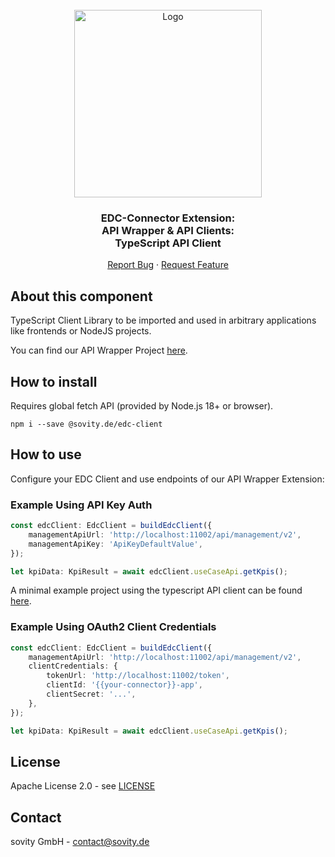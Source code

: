 <!-- PROJECT LOGO -->
<br />
<div align="center">
  <a href="https://github.com/sovity/edc-extensions">
    <img src="https://raw.githubusercontent.com/sovity/edc-ui/main/src/assets/images/sovity_logo.svg" alt="Logo" width="300">
  </a>

<h3 align="center">EDC-Connector Extension:<br />API Wrapper &amp; API Clients:<br />TypeScript API Client</h3>

  <p align="center">
    <a href="https://github.com/sovity/edc-extensions/issues/new?template=bug_report.md">Report Bug</a>
    ·
    <a href="https://github.com/sovity/edc-extensions/issues/new?template=feature_request.md">Request Feature</a>
  </p>
</div>

## About this component

TypeScript Client Library to be imported and used in arbitrary applications like
frontends or NodeJS projects.

You can find our API Wrapper Project
[here](https://github.com/sovity/edc-extensions/tree/main/extensions/wrapper).

## How to install

Requires global fetch API (provided by Node.js 18+ or browser).

```shell script
npm i --save @sovity.de/edc-client
```

## How to use

Configure your EDC Client and use endpoints of our API Wrapper Extension:

### Example Using API Key Auth

```typescript
const edcClient: EdcClient = buildEdcClient({
    managementApiUrl: 'http://localhost:11002/api/management/v2',
    managementApiKey: 'ApiKeyDefaultValue',
});

let kpiData: KpiResult = await edcClient.useCaseApi.getKpis();
```

A minimal example project using the typescript API client can be found
[here](https://github.com/sovity/edc-extensions/tree/main/extensions/wrapper/clients/typescript-client-example).

### Example Using OAuth2 Client Credentials

```typescript
const edcClient: EdcClient = buildEdcClient({
    managementApiUrl: 'http://localhost:11002/api/management/v2',
    clientCredentials: {
        tokenUrl: 'http://localhost:11002/token',
        clientId: '{{your-connector}}-app',
        clientSecret: '...',
    },
});

let kpiData: KpiResult = await edcClient.useCaseApi.getKpis();
```

## License

Apache License 2.0 - see
[LICENSE](https://github.com/sovity/edc-extensions/blob/main/LICENSE)

## Contact

sovity GmbH - contact@sovity.de
